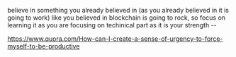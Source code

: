 believe in something you already believed in \(as you already believed in it is going to work\) like you believed in blockchain is going to rock, so focus on learning it as you are focusing on techinical part as it is your strength --



https://www.quora.com/How-can-I-create-a-sense-of-urgency-to-force-myself-to-be-productive



